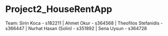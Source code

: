 # Project2_HouseRentApp
Team:
Sirin Koca - s182211 | Ahmet Okur - s364568 | Theofilos Stefanidis - s366447 | Nurhat Hasan (Solin) - s351892 | Sena Uysun - s364728
